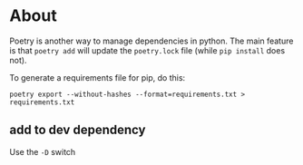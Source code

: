 # About

Poetry is another way to manage dependencies in python.
The main feature is that `poetry add` will update the `poetry.lock` file (while `pip install` does not).

To generate a requirements file for pip, do this:

```
poetry export --without-hashes --format=requirements.txt > requirements.txt
```

## add to dev dependency

Use the `-D` switch

